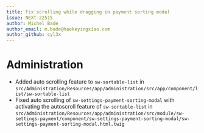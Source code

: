 ```yaml
---
title: Fix scrolling while dragging in payment sorting modal
issue: NEXT-22515
author: Michel Bade
author_email: m.bade@haokeyingxiao.com
author_github: cyl3x
---
```

# Administration
* Added auto scrolling feature to `sw-sortable-list` in `src/Administration/Resources/app/administration/src/app/component/list/sw-sortable-list`
* Fixed auto scrolling of `sw-settings-payment-sorting-modal` with activating the autoscroll feature of `sw-sortable-list` in `src/Administration/Resources/app/administration/src/module/sw-settings-payment/component/sw-settings-payment-sorting-modal/sw-settings-payment-sorting-modal.html.twig`
